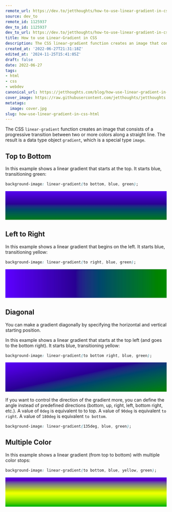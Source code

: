 ```yaml
---
remote_url: https://dev.to/jetthoughts/how-to-use-linear-gradient-in-css-bi1
source: dev_to
remote_id: 1125937
dev_to_id: 1125937
dev_to_url: https://dev.to/jetthoughts/how-to-use-linear-gradient-in-css-bi1
title: How to use Linear-Gradient in CSS
description: The CSS linear-gradient function creates an image that consists of a progressive transition between...
created_at: '2022-06-27T21:31:18Z'
edited_at: '2024-11-25T15:41:05Z'
draft: false
date: 2022-06-27
tags:
- html
- css
- webdev
canonical_url: https://jetthoughts.com/blog/how-use-linear-gradient-in-css-html/
cover_image: https://raw.githubusercontent.com/jetthoughts/jetthoughts.github.io/master/content/blog/how-use-linear-gradient-in-css-html/cover.jpg
metatags:
  image: cover.jpg
slug: how-use-linear-gradient-in-css-html
---
```

The CSS `linear-gradient` function creates an image that consists of a progressive transition between two or more colors along a straight line. The result is a data type object `gradient`, which is a special type `image`.

## Top to Bottom

In this example shows a linear gradient that starts at the top. It starts blue, transitioning green:

```css
background-image: linear-gradient(to bottom, blue, green);
```

![Image description](file_0.png)

## Left to Right

In this example shows a linear gradient that begins on the left. It starts blue, transitioning yellow:

```css
background-image: linear-gradient(to right, blue, green);
```

![Image description](file_1.png)

## Diagonal

You can make a gradient diagonally by specifying the horizontal and vertical starting position.

In this example shows a linear gradient that starts at the top left (and goes to the bottom right). It starts blue, transitioning yellow:

```css
background-image: linear-gradient(to bottom right, blue, green);
```

![Image description](file_2.png)

If you want to control the direction of the gradient more, you can define the angle instead of predefined directions (bottom, up, right, left, bottom right, etc.). A value of `0deg` is equivalent to to top. A value of `90deg` is equivalent `to right`. A value of `180deg` is equivalent `to bottom`.

```css
background-image: linear-gradient(135deg, blue, green);
```

## Multiple Color

In this example shows a linear gradient (from top to bottom) with multiple color stops:

```css
background-image: linear-gradient(to bottom, blue, yellow, green);
```

![Image description](file_3.png)
